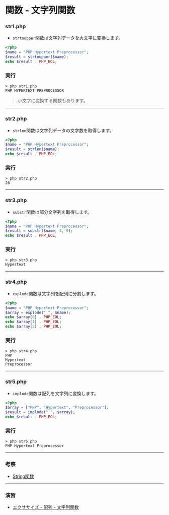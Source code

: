 # 関数 - 文字列関数

### str1.php

+ `strtoupper`関数は文字列データを大文字に変換します。

```php
<?php
$name = "PHP Hypertext Preprocessor";
$result = strtoupper($name);
echo $result . PHP_EOL;
```

### 実行

```
> php str1.php
PHP HYPERTEXT PREPROCESSOR
```

> 小文字に変換する関数もあります。

---


### str2.php

+ `strlen`関数は文字列データの文字数を取得します。

```php
<?php
$name = "PHP Hypertext Preprocessor";
$result = strlen($name);
echo $result . PHP_EOL;
```

### 実行

```
> php str2.php
26
```

---


### str3.php

+ `substr`関数は部分文字列を取得します。

```php
<?php
$name = "PHP Hypertext Preprocessor";
$result = substr($name, 4, 9);
echo $result . PHP_EOL;
```

### 実行

```
> php str3.php
Hypertext
```

---

### str4.php

+ `explode`関数は文字列を配列に分割します。

```php
<?php
$name = "PHP Hypertext Preprocessor";
$array = explode(" ", $name);
echo $array[0] . PHP_EOL;
echo $array[1] . PHP_EOL;
echo $array[2] . PHP_EOL;
```

### 実行

```
> php str4.php
PHP
Hypertext
Preprocessor
```


---

### str5.php

+ `implode`関数は配列を文字列に変換します。

```php
<?php
$array = ["PHP", "Hypertext", "Preprocessor"];
$result = implode(" ", $array);
echo $result . PHP_EOL;
```

### 実行

```
> php str5.php
PHP Hypertext Preprocessor
```

---


### 考察

+ [String関数](https://www.php.net/manual/ja/ref.strings.php)

---

### 演習

+ [エクササイズ - 配列 - 文字列関数](ex/08_php_ex.md)
